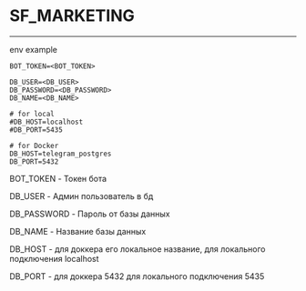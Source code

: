 # SF_MARKETING

---

env example
```text
BOT_TOKEN=<BOT_TOKEN>

DB_USER=<DB_USER>
DB_PASSWORD=<DB_PASSWORD>
DB_NAME=<DB_NAME>

# for local
#DB_HOST=localhost
#DB_PORT=5435

# for Docker
DB_HOST=telegram_postgres
DB_PORT=5432
```
BOT_TOKEN - Токен бота

DB_USER - Админ пользователь в бд

DB_PASSWORD - Пароль от базы данных

DB_NAME - Название базы данных

DB_HOST - для доккера его локальное название, для локального подключения localhost

DB_PORT - для доккера 5432 для локального подключения 5435